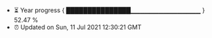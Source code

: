 - ⏳ Year progress { ███████████████▁▁▁▁▁▁▁▁▁▁▁▁▁▁▁ } 52.47 %
- ⏰ Updated on Sun, 11 Jul 2021 12:30:21 GMT

